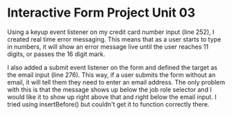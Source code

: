 # Interactive Form Project Unit 03

Using a keyup event listener on my credit card number input (line 252), I created real time error messaging.
This means that as a user starts to type in numbers, it will show an error message live until the
user reaches 11 digits, or passes the 16 digit mark.


I also added a submit event listener on the form and defined the target as the email input (line 276). This way, if a user submits the form without an email, it will tell them they need to enter an email address. The only problem with this is that the message shows up below the job role selector and I would like it to show up right above that and right below the email input. I tried using insertBefore() but couldn't get it to function correctly there. 

 
